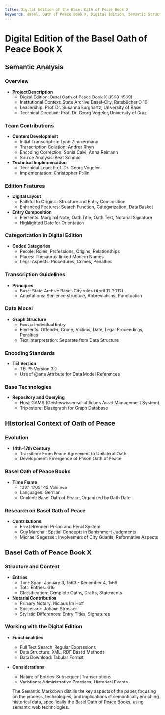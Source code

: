 ```yaml
---
title: Digital Edition of the Basel Oath of Peace Book X
keywords: Basel, Oath of Peace Book X, Digital Edition, Semantic Structure, Transcription, TEI Coding, Historical Documentation, Legal History
---
```


# Digital Edition of the Basel Oath of Peace Book X

## Semantic Analysis

### Overview
- **Project Description**
  - Digital Edition: Basel Oath of Peace Book X (1563-1569)
  - Institutional Context: State Archive Basel-City, Ratsbücher O 10
  - Leadership: Prof. Dr. Susanna Burghartz, University of Basel
  - Technical Direction: Prof. Dr. Georg Vogeler, University of Graz

### Team Contributions
- **Content Development**
  - Initial Transcription: Lynn Zimmermann
  - Transcription Collation: Andrea Rhyn
  - Encoding Correction: Sonia Calvi, Anna Reimann
  - Source Analysis: Beat Schmid
- **Technical Implementation**
  - Technical Lead: Prof. Dr. Georg Vogeler
  - Implementation: Christopher Pollin

### Edition Features
- **Digital Layout**
  - Faithful to Original: Structure and Entry Composition
  - Enhanced Features: Search Function, Categorization, Data Basket
- **Entry Composition**
  - Elements: Marginal Note, Oath Title, Oath Text, Notarial Signature
  - Highlighted Date for Orientation

### Categorization in Digital Edition
- **Coded Categories**
  - People: Roles, Professions, Origins, Relationships
  - Places: Thesaurus-linked Modern Names
  - Legal Aspects: Procedures, Crimes, Penalties

### Transcription Guidelines
- **Principles**
  - Base: State Archive Basel-City rules (April 11, 2012)
  - Adaptations: Sentence structure, Abbreviations, Punctuation

### Data Model
- **Graph Structure**
  - Focus: Individual Entry
  - Elements: Offender, Crime, Victims, Date, Legal Proceedings, Penalties
  - Text Interpretation: Separate from Data Structure

### Encoding Standards
- **TEI Version**
  - TEI P5 Version 3.0
  - Use of @ana Attribute for Data Model References

### Base Technologies
- **Repository and Querying**
  - Host: GAMS (Geisteswissenschaftliches Asset Management System)
  - Triplestore: Blazegraph for Graph Database

## Historical Context of Oath of Peace

### Evolution
- **14th-17th Century**
  - Transition: From Peace Agreement to Unilateral Oath
  - Development: Emergence of Prison Oath of Peace

### Basel Oath of Peace Books
- **Time Frame**
  - 1397-1789: 42 Volumes
  - Languages: German
  - Content: Basel Oath of Peace, Organized by Oath Date

### Research on Basel Oath of Peace
- **Contributions**
  - Ernst Brenner: Prison and Penal System
  - Guy Marchal: Spatial Concepts in Banishment Judgments
  - Michael Segesser: Involvement of City Guards, Reformative Aspects

## Basel Oath of Peace Book X

### Structure and Content
- **Entries**
  - Time Span: January 3, 1563 - December 4, 1569
  - Total Entries: 616
  - Classification: Complete Oaths, Drafts, Statements
- **Notarial Contribution**
  - Primary Notary: Niclaus Im Hoff
  - Successor: Johann Strosser
  - Stylistic Differences: Entry Titles, Signatures

### Working with the Digital Edition
- **Functionalities**
  - Full Text Search: Regular Expressions
  - Data Structure: XML, RDF Based Methods
  - Data Download: Tabular Format
- **Considerations**
  - Nature of Entries: Subsequent Transcriptions
  - Variations: Administrative Practices, Historical Events

  The Semantic Markdown distills the key aspects of the paper, focusing on the process, technologies, and implications of semantically enriching historical data, specifically the Basel Oath of Peace Books, using semantic web technologies.